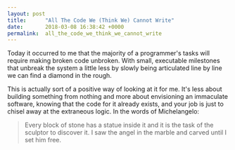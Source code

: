 ```yaml
---
layout: post
title:      "All The Code We (Think We) Cannot Write"
date:       2018-03-08 16:38:42 +0000
permalink:  all_the_code_we_think_we_cannot_write
---
```



Today it occurred to me that the majority of a programmer's tasks will require making broken code unbroken. With small, executable milestones that unbreak the system a little less by slowly being articulated line by line we can find a diamond in the rough.  

This is actually sort of a positive way of looking at it for me. It's less about building something from nothing and more about envisioning an immaculate software, knowing that the code for it already exists, and your job is just to chisel away at the extraneous logic. In the words of Michelangelo: 

> Every block of stone has a statue inside it and it is the task of the sculptor to discover it.
> I saw the angel in the marble and carved until I set him free.
